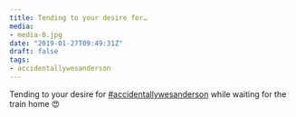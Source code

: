 ```yaml
---
title: Tending to your desire for…
media:
- media-0.jpg
date: "2019-01-27T09:49:31Z"
draft: false
tags:
- accidentallywesanderson
---
```

Tending to your desire for [#accidentallywesanderson](/tags/accidentallywesanderson) while waiting for the train home 😍
